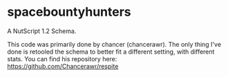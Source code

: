 # spacebountyhunters
A NutScript 1.2 Schema.

This code was primarily done by chancer (chancerawr). The only thing I've done is retooled the schema to better fit a different setting, with different stats.
You can find his repository here: https://github.com/Chancerawr/respite

